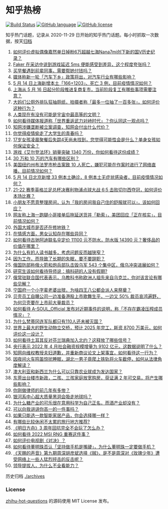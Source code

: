 # 知乎热榜
[![Build Status](https://github.com/ToWeLong/zhihu-hot-questions/workflows/CI/badge.svg)](https://github.com/ToWeLong/zhihu-hot-questions/actions)
[![GitHub language](https://img.shields.io/badge/language-golang-orange.svg)](https://golang.org/)
[![GitHub license](https://img.shields.io/github/license/ToWeLong/zhihu-hot-questions)](https://github.com/ToWeLong/zhihu-hot-questions/blob/main/LICENSE)

知乎热门话题，记录从 2020-11-29 日开始的知乎热门话题。每小时抓取一次数据，按天[归档](./archives)

<!-- BEGIN -->

1. [如何评价虚拟偶像嘉然单日掉粉6万超越七海Nana7mi创下新的国V历史纪录？](https://www.zhihu.com/question/532536094)
1. [Faker 在采访中说到游戏延迟 5ms 便能感受到差异，这个程度夸张吗？](https://www.zhihu.com/question/532259024)
1. [买早餐遇到前辈同事，需要帮她付钱吗？](https://www.zhihu.com/question/532569223)
1. [媒体称新一轮「汽车下乡」政策将出，对汽车行业有哪些影响？](https://www.zhihu.com/question/532764092)
1. [5 月 14 日上海新增本土「166+1203」、死亡 3 例，目前疫情情况如何？](https://www.zhihu.com/question/532888293)
1. [上海从 5 月 16 日起分阶段推进复商复市，当前阶段复工有哪些事项需要注意？](https://www.zhihu.com/question/532898456)
1. [大妈们公厕外排队狂抽厕纸，拍摄者称「最多一位抽了一百多张」，如何评价这种行为？](https://www.zhihu.com/question/532834914)
1. [人类现在有没有可能是宇宙中最高等的文明？](https://www.zhihu.com/question/275244312)
1. [如何看待媒体报道称「世界重返武力对峙时代」？你认同这一观点吗？](https://www.zhihu.com/question/532792736)
1. [知网涉嫌垄断被立案调查，知网会付出什么代价？](https://www.zhihu.com/question/532650557)
1. [你觉得疫情偷走了大学生的青春吗？](https://www.zhihu.com/question/527332273)
1. [17岁女孩凌晨聚餐后失踪4天尚未找到，您觉得可能性会是什么？单身女孩如何保证安全？](https://www.zhihu.com/question/532711524)
1. [游戏《艾尔登法环》销量突破 1340 万份，你如何看待这份成绩？](https://www.zhihu.com/question/532301441)
1. [30 万和 10 万的汽车有哪些区别？](https://www.zhihu.com/question/504096113)
1. [美国纽约州布法罗市枪击案致 10 人死亡，嫌犯可能在作案时进行了网络直播，目前情况如何？](https://www.zhihu.com/question/532886910)
1. [5 月 14 日北京新增 33 例本土确诊，8 例本土无症状感染者，目前疫情情况如何？](https://www.zhihu.com/question/532888365)
1. [21-22 赛季英格兰足总杯决赛利物浦点球大战 6:5 击败切尔西夺冠，如何评价本场比赛？](https://www.zhihu.com/question/532882884)
1. [小朋友不愿意整理房间，认为「我的房间我自己住的舒服就可以」，该如何回应？](https://www.zhihu.com/question/527764298)
1. [网友称上海一跑腿小哥接单后拖延送货并「勒索」，美团回应「正在核实」，目前情况如何？](https://www.zhihu.com/question/532806223)
1. [外国大城市是否还在修地铁？](https://www.zhihu.com/question/357323213)
1. [在情感方面，男女认知存在哪些异同？](https://www.zhihu.com/question/532362383)
1. [如何看待古驰阿迪联名伞定价 11100 元不防水，防水版 14390 元？奢侈品的价值在哪里？](https://www.zhihu.com/question/532509343)
1. [为什么有的人读书越多，考虑问题反而越狭窄？](https://www.zhihu.com/question/532809448)
1. [因为工作，而导致了长期的失眠，要不要辞职？](https://www.zhihu.com/question/532395190)
1. [俄国防部称俄火箭和炮兵部队击毁乌军 543 个集中区，俄乌冲突进展如何？](https://www.zhihu.com/question/532812646)
1. [研究生该如何看待导师说：搞科研的人没有假期?](https://www.zhihu.com/question/338452974)
1. [俄常驻联合国代表表示，乌教科书称欧洲人祖先来自乌克兰，你对该言论有哪些见解？](https://www.zhihu.com/question/532756756)
1. [宁国府一个小字辈老婆出殡，为啥四王八公都会派人来祭奠？](https://www.zhihu.com/question/531892985)
1. [贝壳员工自曝公司一边准备港股上市歌舞生平，一边又 50% 裁员哀鸿遍野，为何贝壳要在上市前大量裁员？](https://www.zhihu.com/question/532257998)
1. [如何看待 A-SOUL_Official 发布对近期事件的说明，称「不存在霸凌压榨成员情况」？](https://www.zhihu.com/question/532798321)
1. [为什么梵蒂冈连军队都只有110人还未被灭国？](https://www.zhihu.com/question/431767839)
1. [世界上最大的野生动物立交桥，预计 2025 年完工，耗资 8700 万美元，如何评价这一设计？](https://www.zhihu.com/question/532073398)
1. [如何看待土耳其反对芬兰瑞典加入北约？这释放了哪些信号？](https://www.zhihu.com/question/532725127)
1. [央行表示 2022 年 4 月社会融资规模增量为 9102 亿元，这数据说明了什么？](https://www.zhihu.com/question/532654339)
1. [知网向维权教授夫妇道歉，并重新商议论文上架事宜，如何看待这一行为？](https://www.zhihu.com/question/532701127)
1. [因夜间火车鸣笛惊扰睡眠，湖北一男子竟爬上铁轨将火车截停，如何从法律角度解读？](https://www.zhihu.com/question/532461698)
1. [澳大利亚和新西兰为什么可以只靠农业就成为发达国家？](https://www.zhihu.com/question/349536880)
1. [东莞出台楼市新政，二孩、三孩家庭放宽购房，获证满 2 年可交易，将产生哪些影响？](https://www.zhihu.com/question/532751248)
1. [你刚做律师的前几年有多惨？](https://www.zhihu.com/question/27669948)
1. [银河系中心超大质量黑洞会吸走地球吗？](https://www.zhihu.com/question/532898759)
1. [为什么糖产业的可乐很在意用科学为自己正名，而酒产业却没有？](https://www.zhihu.com/question/531637674)
1. [可以向我讲讲你高一的一件事吗？](https://www.zhihu.com/question/532702351)
1. [如果只能选一款智能家居产品，你会选择哪一样？](https://www.zhihu.com/question/528468060)
1. [有哪些比较休闲不太累的旅行地方推荐?](https://www.zhihu.com/question/360522797)
1. [《明日方舟》3 周年回坑完全不会玩了怎么办？](https://www.zhihu.com/question/531137588)
1. [如何看待 2022 MSI RNG 重赛这件事？](https://www.zhihu.com/question/532632605)
1. [如何评价电视剧《对决》？](https://www.zhihu.com/question/530423330)
1. [如何看待董明珠否认「坚持做手机是嘴硬」，为什么董明珠一定要做手机？](https://www.zhihu.com/question/532323246)
1. [《天赐的声音》第九期周深胡彦斌选择《贼》，是不是周深对《玫瑰少年》遭受网络上一些人猛烈抨击的反击呢？](https://www.zhihu.com/question/532730070)
1. [领导提拔人，为什么不全看能力？](https://www.zhihu.com/question/531692113)

<!-- END -->

历史归档 [./archives](./archives)


### License
[zhihu-hot-questions](https://github.com/towelong/zhihu-hot-questions) 的源码使用 MIT License 发布。